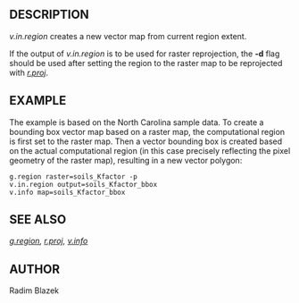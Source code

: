 ## DESCRIPTION

*v.in.region* creates a new vector map from current region extent.

If the output of *v.in.region* is to be used for raster reprojection,
the **-d** flag should be used after setting the region to the raster
map to be reprojected with *[r.proj](r.proj.html)*.

## EXAMPLE

The example is based on the North Carolina sample data. To create a
bounding box vector map based on a raster map, the computational region
is first set to the raster map. Then a vector bounding box is created
based on the actual computational region (in this case precisely
reflecting the pixel geometry of the raster map), resulting in a new
vector polygon:

```
g.region raster=soils_Kfactor -p
v.in.region output=soils_Kfactor_bbox
v.info map=soils_Kfactor_bbox
```

## SEE ALSO

*[g.region](g.region.html), [r.proj](r.proj.html),
[v.info](v.info.html)*

## AUTHOR

Radim Blazek

